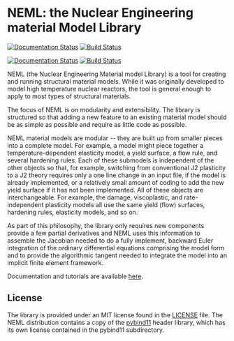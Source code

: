 # NEML: the Nuclear Engineering material Model Library

[![Documentation Status](https://readthedocs.org/projects/neml/badge/?version=stable)](https://neml.readthedocs.io/en/stable/) [![Build Status](https://travis-ci.org/Argonne-National-Laboratory/neml.svg?branch=master)](https://travis-ci.org/Argonne-National-Laboratory/neml)

[![Documentation Status](https://readthedocs.org/projects/neml/badge/?version=dev)](https://neml.readthedocs.io/en/dev/) [![Build Status](https://travis-ci.org/Argonne-National-Laboratory/neml.svg?branch=dev)](https://travis-ci.org/Argonne-National-Laboratory/neml)

NEML (the Nuclear Engineering Material model Library) is a tool for creating
and running structural material models.
While it was originally developed to model high temperature nuclear reactors,
the tool is general enough to apply to most types of structural materials.

The focus of NEML is on modularity and extensibility.
The library is structured so that adding a new feature to an existing material
model should be as simple as possible and require as little code as possible.

NEML material models are modular -- they are built up from smaller pieces into
a complete model.
For example, a model might piece together a temperature-dependent elasticity
model, a yield surface, a flow rule, and several hardening rules.
Each of these submodels is independent of the other objects
so that, for example, switching from conventional J2 plasticity
to a J2 theory requires only a one line change in an input file,
if the model is already implemented, or a relatively small amount of coding
to add the new yield surface if it has not been implemented.
All of these objects are interchangeable.
For example, the damage, viscoplastic, and rate-independent plasticity
models all use the same yield (flow) surfaces, hardening rules, elasticity
models, and so on.

As part of this philosophy, the library only requires new components
provide a few partial derivatives and NEML uses this information to assemble
the Jacobian needed to do a fully implement, backward Euler integration of the
ordinary differential equations comprising the model form and to provide 
the algorithmic tangent needed to integrate the model into an implicit
finite element framework.

Documentation and tutorials are available [here](https://neml.readthedocs.io).

## License

The library is provided under an MIT license found in the
[LICENSE](LICENSE) file.
The NEML distribution contains a copy of
the [pybind11](https://github.com/pybind/pybind11) header library, which
has its own license contained in the pybind11 subdirectory.
